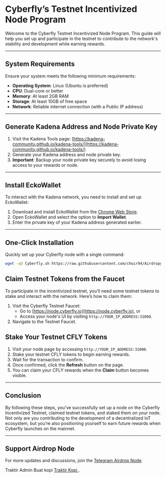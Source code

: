 # Cyberfly’s Testnet Incentivized Node Program  

Welcome to the Cyberfly Testnet Incentivized Node Program. This guide will help you set up and participate in the testnet to contribute to the network's stability and development while earning rewards.  

---

## System Requirements  

Ensure your system meets the following minimum requirements:  

- **Operating System**: Linux (Ubuntu is preferred)  
- **CPU**: Dual-core or better  
- **Memory**: At least 2GB RAM  
- **Storage**: At least 10GB of free space  
- **Network**: Reliable internet connection (with a Public IP address)  

---

## Generate Kadena Address and Node Private Key  

1. Visit the Kadena Tools page: [https://kadena-community.github.io/kadena-tools/](https://kadena-community.github.io/kadena-tools/)  
2. Generate your Kadena address and node private key.  
3. **Important**: Backup your node private key securely to avoid losing access to your rewards or node.  

---

## Install EckoWallet  

To interact with the Kadena network, you need to install and set up EckoWallet:  

1. Download and install EckoWallet from the [Chrome Web Store](https://chromewebstore.google.com/detail/eckowallet/bofddndhbegljegmpmnlbhcejofmjgbn).  
2. Open EckoWallet and select the option to **Import Wallet**.  
3. Enter the private key of your Kadena address generated earlier.  

---

## One-Click Installation  

Quickly set up your Cyberfly node with a single command:  

```bash
wget -qO Cyberfly.sh https://raw.githubusercontent.com/choir94/Airdropguide/refs/heads/main/Cyberfly.sh && chmod +x Cyberfly.sh && ./Cyberfly.sh
```

## Claim Testnet Tokens from the Faucet  

To participate in the incentivized testnet, you’ll need some testnet tokens to stake and interact with the network. Here’s how to claim them:  

1. Visit the Cyberfly Testnet Faucet:  
   - Go to [https://node.cyberfly.io](https://node.cyberfly.io), or  
   - Access your node's UI by visiting `http://YOUR_IP_ADDRESS:31000`.  
2. Navigate to the Testnet Faucet.

## Stake Your Testnet CFLY Tokens  

1. Visit your node page by accessing `http://YOUR_IP_ADDRESS:31000`.  
2. Stake your testnet CFLY tokens to begin earning rewards.  
3. Wait for the transaction to confirm.  
4. Once confirmed, click the **Refresh** button on the page.  
5. You can claim your CFLY rewards when the **Claim** button becomes visible.  
---

## Conclusion  

By following these steps, you’ve successfully set up a node on the Cyberfly Incentivized Testnet, claimed testnet tokens, and staked them on your node. Not only are you contributing to the development of a decentralized IoT ecosystem, but you’re also positioning yourself to earn future rewards when Cyberfly launches on the mainnet.   

---

## Support Airdrop Node

For more updates and discussions, join the [Telegram Airdrop Node](https://t.me/airdrop_node).

Traktir Admin Buat kopi
[Traktir Kopi ](https://trakteer.id/AirdropNode/tip).
